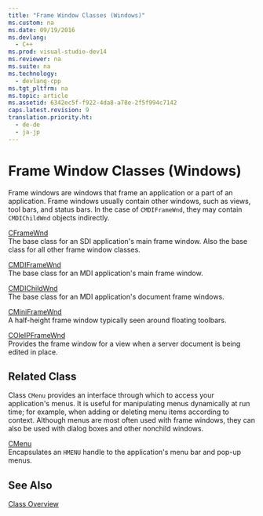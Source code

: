 ```yaml
---
title: "Frame Window Classes (Windows)"
ms.custom: na
ms.date: 09/19/2016
ms.devlang: 
  - C++
ms.prod: visual-studio-dev14
ms.reviewer: na
ms.suite: na
ms.technology: 
  - devlang-cpp
ms.tgt_pltfrm: na
ms.topic: article
ms.assetid: 6342ec5f-f922-4da8-a78e-2f5f994c7142
caps.latest.revision: 9
translation.priority.ht: 
  - de-de
  - ja-jp
---
```

# Frame Window Classes (Windows)
Frame windows are windows that frame an application or a part of an application. Frame windows usually contain other windows, such as views, tool bars, and status bars. In the case of `CMDIFrameWnd`, they may contain `CMDIChildWnd` objects indirectly.  
  
 [CFrameWnd](../vs140/CFrameWnd-Class.md)  
 The base class for an SDI application's main frame window. Also the base class for all other frame window classes.  
  
 [CMDIFrameWnd](../vs140/CMDIFrameWnd-Class.md)  
 The base class for an MDI application's main frame window.  
  
 [CMDIChildWnd](../vs140/CMDIChildWnd-Class.md)  
 The base class for an MDI application's document frame windows.  
  
 [CMiniFrameWnd](../vs140/CMiniFrameWnd-Class.md)  
 A half-height frame window typically seen around floating toolbars.  
  
 [COleIPFrameWnd](../vs140/COleIPFrameWnd-Class.md)  
 Provides the frame window for a view when a server document is being edited in place.  
  
## Related Class  
 Class `CMenu` provides an interface through which to access your application's menus. It is useful for manipulating menus dynamically at run time; for example, when adding or deleting menu items according to context. Although menus are most often used with frame windows, they can also be used with dialog boxes and other nonchild windows.  
  
 [CMenu](../vs140/CMenu-Class.md)  
 Encapsulates an `HMENU` handle to the application's menu bar and pop-up menus.  
  
## See Also  
 [Class Overview](../vs140/Class-Library-Overview.md)